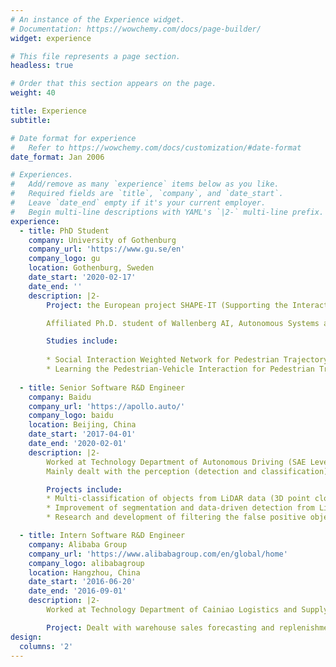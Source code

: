 ```yaml
---
# An instance of the Experience widget.
# Documentation: https://wowchemy.com/docs/page-builder/
widget: experience

# This file represents a page section.
headless: true

# Order that this section appears on the page.
weight: 40

title: Experience
subtitle:

# Date format for experience
#   Refer to https://wowchemy.com/docs/customization/#date-format
date_format: Jan 2006

# Experiences.
#   Add/remove as many `experience` items below as you like.
#   Required fields are `title`, `company`, and `date_start`.
#   Leave `date_end` empty if it's your current employer.
#   Begin multi-line descriptions with YAML's `|2-` multi-line prefix.
experience:
  - title: PhD Student
    company: University of Gothenburg
    company_url: 'https://www.gu.se/en'
    company_logo: gu
    location: Gothenburg, Sweden
    date_start: '2020-02-17'
    date_end: ''
    description: |2-
        Project: the European project SHAPE-IT (Supporting the Interaction of Humans and Automated Vehicles: Preparing for the Environment of Tomorrow), funded by Marie Skłodowska-Curie Actions (MSCA) program.

        Affiliated Ph.D. student of Wallenberg AI, Autonomous Systems and Software Program (WASP-AI) program.

        Studies include:
        
        * Social Interaction Weighted Network for Pedestrian Trajectory Prediction in Urban Traffic Scenarios
        * Learning the Pedestrian-Vehicle Interaction for Pedestrian Trajectory Prediction
        
  - title: Senior Software R&D Engineer 
    company: Baidu
    company_url: 'https://apollo.auto/'
    company_logo: baidu
    location: Beijing, China
    date_start: '2017-04-01'
    date_end: '2020-02-01'
    description: |2-
        Worked at Technology Department of Autonomous Driving (SAE Level 4), Intelligent Driving Group.
        Mainly dealt with the perception (detection and classification) of LiDAR point clouds data.

        Projects include:
        * Multi-classification of objects from LiDAR data (3D point clouds) using deep learning algorithms.
        * Improvement of segmentation and data-driven detection from LiDAR data.
        * Research and development of filtering the false positive objects using machine learning methods.

  - title: Intern Software R&D Engineer
    company: Alibaba Group
    company_url: 'https://www.alibabagroup.com/en/global/home'
    company_logo: alibabagroup
    location: Hangzhou, China
    date_start: '2016-06-20'
    date_end: '2016-09-01'
    description: |2-
        Worked at Technology Department of Cainiao Logistics and Supply Chain.

        Project: Dealt with warehouse sales forecasting and replenishment optimization algorithm Forecasted sales for daily replenishment by time series method and machine learning methods. 
design:
  columns: '2'
---
```

